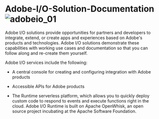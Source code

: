 # Adobe-I/O-Solution-Documentation  ![adobeio_01](https://user-images.githubusercontent.com/29133525/33696188-422f42ce-dabe-11e7-8b1e-b4000c6d5fcb.jpg)



Adobe I/O solutions provide opportunities for partners and developers to integrate, extend, or create apps and experiences based on Adobe's products and technologies. Adobe I/O solutions demonstrate these capabilities with working use cases and documentation so that you can follow along and re-create them yourself.  

Adobe I/O services include the following:

* A central console for creating and configuring integration with Adobe products

* Accessible APIs for Adobe products

* The Runtime serverless platform, which allows you to quickly deploy custom code to respond to events and execute functions right in the cloud. Adobe I/O Runtime is built on Apache OpenWhisk, an open source project incubating at the Apache Software Foundation.



